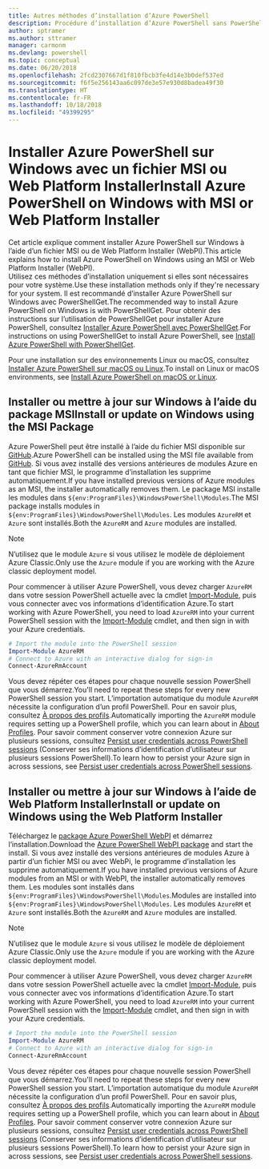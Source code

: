 ```yaml
---
title: Autres méthodes d’installation d’Azure PowerShell
description: Procédure d’installation d’Azure PowerShell sans PowerShellGet
author: sptramer
ms.author: sttramer
manager: carmonm
ms.devlang: powershell
ms.topic: conceptual
ms.date: 06/20/2018
ms.openlocfilehash: 2fcd2307667d1f810fbcb3fe4d14e3b0def537ed
ms.sourcegitcommit: f6f5e256143aa6c097de3e57e930d8badea49f30
ms.translationtype: HT
ms.contentlocale: fr-FR
ms.lasthandoff: 10/18/2018
ms.locfileid: "49399295"
---
```

# <a name="install-azure-powershell-on-windows-with-msi-or-web-platform-installer"></a><span data-ttu-id="b1d77-103">Installer Azure PowerShell sur Windows avec un fichier MSI ou Web Platform Installer</span><span class="sxs-lookup"><span data-stu-id="b1d77-103">Install Azure PowerShell on Windows with MSI or Web Platform Installer</span></span>

<span data-ttu-id="b1d77-104">Cet article explique comment installer Azure PowerShell sur Windows à l’aide d’un fichier MSI ou de Web Platform Installer (WebPI).</span><span class="sxs-lookup"><span data-stu-id="b1d77-104">This article explains how to install Azure PowerShell on Windows using an MSI or Web Platform Installer (WebPI).</span></span>  
<span data-ttu-id="b1d77-105">Utilisez ces méthodes d’installation uniquement si elles sont nécessaires pour votre système.</span><span class="sxs-lookup"><span data-stu-id="b1d77-105">Use these installation methods only if they're necessary for your system.</span></span> <span data-ttu-id="b1d77-106">Il est recommandé d’installer Azure PowerShell sur Windows avec PowerShellGet.</span><span class="sxs-lookup"><span data-stu-id="b1d77-106">The recommended way to install Azure PowerShell on Windows is with PowerShellGet.</span></span> <span data-ttu-id="b1d77-107">Pour obtenir des instructions sur l’utilisation de PowerShellGet pour installer Azure PowerShell, consultez [Installer Azure PowerShell avec PowerShellGet](install-azurerm-ps.md).</span><span class="sxs-lookup"><span data-stu-id="b1d77-107">For instructions on using PowerShellGet to install Azure PowerShell, see [Install Azure PowerShell with PowerShellGet](install-azurerm-ps.md).</span></span>

<span data-ttu-id="b1d77-108">Pour une installation sur des environnements Linux ou macOS, consultez [Installer Azure PowerShell sur macOS ou Linux](install-azurermps-maclinux.md).</span><span class="sxs-lookup"><span data-stu-id="b1d77-108">To install on Linux or macOS environments, see [Install Azure PowerShell on macOS or Linux](install-azurermps-maclinux.md).</span></span>

## <a name="install-or-update-on-windows-using-the-msi-package"></a><span data-ttu-id="b1d77-109">Installer ou mettre à jour sur Windows à l’aide du package MSI</span><span class="sxs-lookup"><span data-stu-id="b1d77-109">Install or update on Windows using the MSI Package</span></span>

<span data-ttu-id="b1d77-110">Azure PowerShell peut être installé à l’aide du fichier MSI disponible sur [GitHub](https://github.com/Azure/azure-powershell/releases/tag/v5.7.0-April2018).</span><span class="sxs-lookup"><span data-stu-id="b1d77-110">Azure PowerShell can be installed using the MSI file available from [GitHub](https://github.com/Azure/azure-powershell/releases/tag/v5.7.0-April2018).</span></span> <span data-ttu-id="b1d77-111">Si vous avez installé des versions antérieures de modules Azure en tant que fichier MSI, le programme d’installation les supprime automatiquement.</span><span class="sxs-lookup"><span data-stu-id="b1d77-111">If you have installed previous versions of Azure modules as an MSI, the installer automatically removes them.</span></span> <span data-ttu-id="b1d77-112">Le package MSI installe les modules dans `${env:ProgramFiles}\WindowsPowerShell\Modules`.</span><span class="sxs-lookup"><span data-stu-id="b1d77-112">The MSI package installs modules in `${env:ProgramFiles}\WindowsPowerShell\Modules`.</span></span> <span data-ttu-id="b1d77-113">Les modules `AzureRM` et `Azure` sont installés.</span><span class="sxs-lookup"><span data-stu-id="b1d77-113">Both the `AzureRM` and `Azure` modules are installed.</span></span>

> [!NOTE]
> <span data-ttu-id="b1d77-114">N’utilisez que le module `Azure` si vous utilisez le modèle de déploiement Azure Classic.</span><span class="sxs-lookup"><span data-stu-id="b1d77-114">Only use the `Azure` module if you are working with the Azure classic deployment model.</span></span>

<span data-ttu-id="b1d77-115">Pour commencer à utiliser Azure PowerShell, vous devez charger `AzureRM` dans votre session PowerShell actuelle avec la cmdlet [Import-Module](/powershell/module/Microsoft.PowerShell.Core/Import-Module), puis vous connecter avec vos informations d’identification Azure.</span><span class="sxs-lookup"><span data-stu-id="b1d77-115">To start working with Azure PowerShell, you need to load `AzureRM` into your current PowerShell session with the [Import-Module](/powershell/module/Microsoft.PowerShell.Core/Import-Module) cmdlet, and then sign in with your Azure credentials.</span></span>

```powershell
# Import the module into the PowerShell session
Import-Module AzureRM
# Connect to Azure with an interactive dialog for sign-in
Connect-AzureRmAccount
```

<span data-ttu-id="b1d77-116">Vous devez répéter ces étapes pour chaque nouvelle session PowerShell que vous démarrez.</span><span class="sxs-lookup"><span data-stu-id="b1d77-116">You'll need to repeat these steps for every new PowerShell session you start.</span></span> <span data-ttu-id="b1d77-117">L’importation automatique du module `AzureRM` nécessite la configuration d’un profil PowerShell. Pour en savoir plus, consultez [À propos des profils](/powershell/module/microsoft.powershell.core/about/about_profiles).</span><span class="sxs-lookup"><span data-stu-id="b1d77-117">Automatically importing the `AzureRM` module requires setting up a PowerShell profile, which you can learn about in [About Profiles](/powershell/module/microsoft.powershell.core/about/about_profiles).</span></span>
<span data-ttu-id="b1d77-118">Pour savoir comment conserver votre connexion Azure sur plusieurs sessions, consultez [Persist user credentials across PowerShell sessions](context-persistence.md) (Conserver ses informations d’identification d’utilisateur sur plusieurs sessions PowerShell).</span><span class="sxs-lookup"><span data-stu-id="b1d77-118">To learn how to persist your Azure sign in across sessions, see [Persist user credentials across PowerShell sessions](context-persistence.md).</span></span>

## <a name="install-or-update-on-windows-using-the-web-platform-installer"></a><span data-ttu-id="b1d77-119">Installer ou mettre à jour sur Windows à l’aide de Web Platform Installer</span><span class="sxs-lookup"><span data-stu-id="b1d77-119">Install or update on Windows using the Web Platform Installer</span></span>

<span data-ttu-id="b1d77-120">Téléchargez le [package Azure PowerShell WebPI](http://aka.ms/webpi-azps) et démarrez l’installation.</span><span class="sxs-lookup"><span data-stu-id="b1d77-120">Download the [Azure PowerShell WebPI package](http://aka.ms/webpi-azps) and start the install.</span></span> <span data-ttu-id="b1d77-121">Si vous avez installé des versions antérieures de modules Azure à partir d’un fichier MSI ou avec WebPi, le programme d’installation les supprime automatiquement.</span><span class="sxs-lookup"><span data-stu-id="b1d77-121">If you have installed previous versions of Azure modules from an MSI or with WebPI, the installer automatically removes them.</span></span> <span data-ttu-id="b1d77-122">Les modules sont installés dans `${env:ProgramFiles}\WindowsPowerShell\Modules`.</span><span class="sxs-lookup"><span data-stu-id="b1d77-122">Modules are installed into `${env:ProgramFiles}\WindowsPowerShell\Modules`.</span></span> <span data-ttu-id="b1d77-123">Les modules `AzureRM` et `Azure` sont installés.</span><span class="sxs-lookup"><span data-stu-id="b1d77-123">Both the `AzureRM` and `Azure` modules are installed.</span></span>

> [!NOTE]
> <span data-ttu-id="b1d77-124">N’utilisez que le module `Azure` si vous utilisez le modèle de déploiement Azure Classic.</span><span class="sxs-lookup"><span data-stu-id="b1d77-124">Only use the `Azure` module if you are working with the Azure classic deployment model.</span></span>

<span data-ttu-id="b1d77-125">Pour commencer à utiliser Azure PowerShell, vous devez charger `AzureRM` dans votre session PowerShell actuelle avec la cmdlet [Import-Module](/powershell/module/Microsoft.PowerShell.Core/Import-Module), puis vous connecter avec vos informations d’identification Azure.</span><span class="sxs-lookup"><span data-stu-id="b1d77-125">To start working with Azure PowerShell, you need to load `AzureRM` into your current PowerShell session with the [Import-Module](/powershell/module/Microsoft.PowerShell.Core/Import-Module) cmdlet, and then sign in with your Azure credentials.</span></span>

```powershell
# Import the module into the PowerShell session
Import-Module AzureRM
# Connect to Azure with an interactive dialog for sign-in
Connect-AzureRmAccount
```

<span data-ttu-id="b1d77-126">Vous devez répéter ces étapes pour chaque nouvelle session PowerShell que vous démarrez.</span><span class="sxs-lookup"><span data-stu-id="b1d77-126">You'll need to repeat these steps for every new PowerShell session you start.</span></span> <span data-ttu-id="b1d77-127">L’importation automatique du module `AzureRM` nécessite la configuration d’un profil PowerShell. Pour en savoir plus, consultez [À propos des profils](/powershell/module/microsoft.powershell.core/about/about_profiles).</span><span class="sxs-lookup"><span data-stu-id="b1d77-127">Automatically importing the `AzureRM` module requires setting up a PowerShell profile, which you can learn about in [About Profiles](/powershell/module/microsoft.powershell.core/about/about_profiles).</span></span>
<span data-ttu-id="b1d77-128">Pour savoir comment conserver votre connexion Azure sur plusieurs sessions, consultez [Persist user credentials across PowerShell sessions](context-persistence.md) (Conserver ses informations d’identification d’utilisateur sur plusieurs sessions PowerShell).</span><span class="sxs-lookup"><span data-stu-id="b1d77-128">To learn how to persist your Azure sign in across sessions, see [Persist user credentials across PowerShell sessions](context-persistence.md).</span></span>
